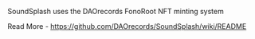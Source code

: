SoundSplash uses the DAOrecords FonoRoot NFT minting system

Read More - https://github.com/DAOrecords/SoundSplash/wiki/README
